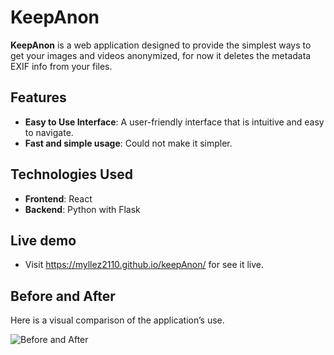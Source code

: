 
# KeepAnon

**KeepAnon** is a web application designed to provide the simplest ways to get your images and videos anonymized, for now it deletes the metadata EXIF info from your files.

## Features

- **Easy to Use Interface**: A user-friendly interface that is intuitive and easy to navigate.
- **Fast and simple usage**: Could not make it simpler.

## Technologies Used

- **Frontend**: React
- **Backend**: Python with Flask

## Live demo
- Visit https://myllez2110.github.io/keepAnon/ for see it live.

## Before and After

Here is a visual comparison of the application’s use.

![Before and After](https://media.discordapp.net/attachments/890375793069412364/1323051772088156342/a.png?ex=67731b7b&is=6771c9fb&hm=f5bda4d1bb905672286dae8400cf605901c300e4706370b8e6c8a18fe42d883d&=&format=webp&quality=lossless&width=799&height=449)
